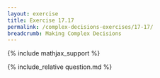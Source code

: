 ```yaml
---
layout: exercise
title: Exercise 17.17
permalink: /complex-decisions-exercises/17-17/
breadcrumb: Making Complex Decisions
---
```


{% include mathjax_support %}

<div><i class="arrow-up" data-chapter="complex-decisions-exercises" data-exercise="ex_17" data-rating="0"></i></div>
{% include_relative question.md %}
